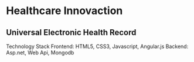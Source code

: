 # Healthcare Innovaction 

## Universal Electronic Health Record 

Technology Stack 
Frontend: HTML5, CSS3, Javascript, Angular.js
Backend: Asp.net, Web Api, Mongodb
